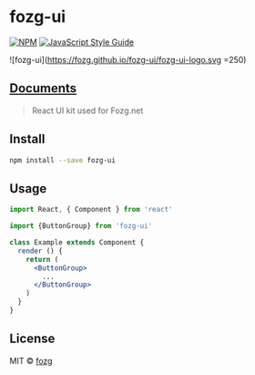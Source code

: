 # fozg-ui
[![NPM](https://img.shields.io/npm/v/fozg-ui.svg)](https://www.npmjs.com/package/fozg-ui) [![JavaScript Style Guide](https://img.shields.io/badge/code_style-standard-brightgreen.svg)](https://standardjs.com)


![fozg-ui](https://fozg.github.io/fozg-ui/fozg-ui-logo.svg  =250)

## [Documents](https://fozg.github.io/fozg-ui/) 

> React UI kit used for Fozg.net


## Install

```bash
npm install --save fozg-ui
```

## Usage

```jsx
import React, { Component } from 'react'

import {ButtonGroup} from 'fozg-ui'

class Example extends Component {
  render () {
    return (
      <ButtonGroup>
        ...
      </ButtonGroup>
    )
  }
}
```

## License

MIT © [fozg](https://github.com/fozg)
